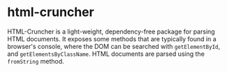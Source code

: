 # html-cruncher

HTML-Cruncher is a light-weight, dependency-free package for parsing HTML documents. 
It exposes some methods that are typically found in a browser's console, where the DOM can be searched with `getElementById`, and `getElementsByClassName`.
HTML documents are parsed using the `fromString` method.
